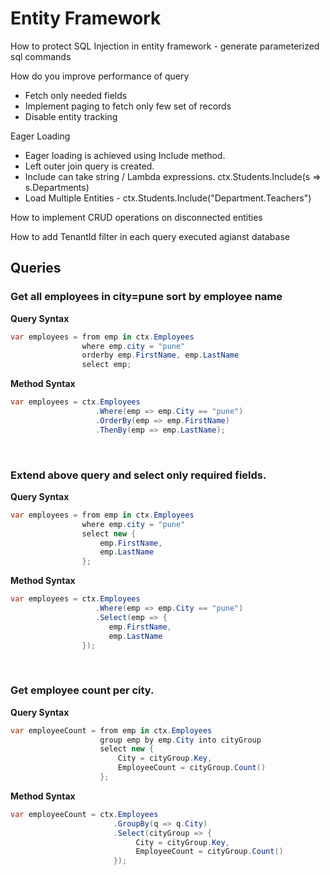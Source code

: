# Entity Framework

How to protect SQL Injection in entity framework - generate parameterized sql commands

How do you improve performance of query
* Fetch only needed fields
* Implement paging to fetch only few set of records
* Disable entity tracking

Eager Loading

* Eager loading is achieved using Include method.
* Left outer join query is created.
* Include can take string  / Lambda expressions. ctx.Students.Include(s => s.Departments)
* Load Multiple Entities - ctx.Students.Include("Department.Teachers")

How to implement CRUD operations on disconnected entities

How to add TenantId filter in each query executed agianst database

## Queries


### Get all employees in city=pune sort by employee name

**Query Syntax**

```csharp
var employees = from emp in ctx.Employees
                where emp.city = "pune"
                orderby emp.FirstName, emp.LastName
                select emp;
```

**Method Syntax**

```csharp
var employees = ctx.Employees
                   .Where(emp => emp.City == "pune")
                   .OrderBy(emp => emp.FirstName)
                   .ThenBy(emp => emp.LastName);
```

<br/>

### Extend above query and select only required fields.

**Query Syntax**

```csharp
var employees = from emp in ctx.Employees
                where emp.city = "pune"
                select new {
                    emp.FirstName,
                    emp.LastName
                };
```

**Method Syntax**

```csharp
var employees = ctx.Employees
                   .Where(emp => emp.City == "pune")
                   .Select(emp => {
                      emp.FirstName,
                      emp.LastName
                });
```

<br/>

### Get employee count per city.

**Query Syntax**

```csharp
var employeeCount = from emp in ctx.Employees
                    group emp by emp.City into cityGroup
                    select new {
                        City = cityGroup.Key,
                        EmployeeCount = cityGroup.Count()
                    };
```

**Method Syntax**

```csharp
var employeeCount = ctx.Employees
                       .GroupBy(q => q.City)
                       .Select(cityGroup => {
                            City = cityGroup.Key,
                            EmployeeCount = cityGroup.Count()
                       });
```
